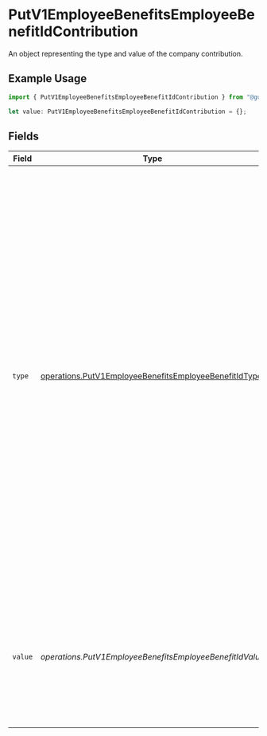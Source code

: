 # PutV1EmployeeBenefitsEmployeeBenefitIdContribution

An object representing the type and value of the company contribution.

## Example Usage

```typescript
import { PutV1EmployeeBenefitsEmployeeBenefitIdContribution } from "@gusto/embedded-api/models/operations";

let value: PutV1EmployeeBenefitsEmployeeBenefitIdContribution = {};
```

## Fields

| Field                                                                                                                                                                                                                                                                                                                                                                                                                                                                             | Type                                                                                                                                                                                                                                                                                                                                                                                                                                                                              | Required                                                                                                                                                                                                                                                                                                                                                                                                                                                                          | Description                                                                                                                                                                                                                                                                                                                                                                                                                                                                       |
| --------------------------------------------------------------------------------------------------------------------------------------------------------------------------------------------------------------------------------------------------------------------------------------------------------------------------------------------------------------------------------------------------------------------------------------------------------------------------------- | --------------------------------------------------------------------------------------------------------------------------------------------------------------------------------------------------------------------------------------------------------------------------------------------------------------------------------------------------------------------------------------------------------------------------------------------------------------------------------- | --------------------------------------------------------------------------------------------------------------------------------------------------------------------------------------------------------------------------------------------------------------------------------------------------------------------------------------------------------------------------------------------------------------------------------------------------------------------------------- | --------------------------------------------------------------------------------------------------------------------------------------------------------------------------------------------------------------------------------------------------------------------------------------------------------------------------------------------------------------------------------------------------------------------------------------------------------------------------------- |
| `type`                                                                                                                                                                                                                                                                                                                                                                                                                                                                            | [operations.PutV1EmployeeBenefitsEmployeeBenefitIdType](../../models/operations/putv1employeebenefitsemployeebenefitidtype.md)                                                                                                                                                                                                                                                                                                                                                    | :heavy_minus_sign:                                                                                                                                                                                                                                                                                                                                                                                                                                                                | The company contribution scheme.<br/><br/>`amount`: The company contributes a fixed amount per payroll. If elective is true, the contribution is matching, dollar-for-dollar.<br/><br/>`percentage`: The company contributes a percentage of the payroll amount per payroll period. If elective is true, the contribution is matching, dollar-for-dollar.<br/><br/>`tiered`: The size of the company contribution corresponds to the size of the employee deduction relative to a tiered matching scheme. |
| `value`                                                                                                                                                                                                                                                                                                                                                                                                                                                                           | *operations.PutV1EmployeeBenefitsEmployeeBenefitIdValue*                                                                                                                                                                                                                                                                                                                                                                                                                          | :heavy_minus_sign:                                                                                                                                                                                                                                                                                                                                                                                                                                                                | For the `amount` and `percentage` contribution types, the value of the corresponding amount or percentage.<br/><br/>For the `tiered` contribution type, an array of tiers.                                                                                                                                                                                                                                                                                                        |